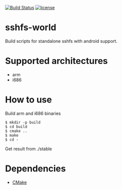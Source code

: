 [![Build Status](https://travis-ci.org/bobrofon/sshfs-world.svg?branch=master)](https://travis-ci.org/bobrofon/sshfs-world) [![license](https://img.shields.io/github/license/mashape/apistatus.svg?maxAge=2592000)](https://github.com/bobrofon/sshfs-world/blob/master/LICENSE)
# sshfs-world
Build scripts for standalone sshfs with android support.
# Supported architectures
* arm
* i686

# How to use
Build arm and i686 binaries
```
$ mkdir -p build
$ cd build
$ cmake ..
$ make
$ cd -
```
Get result from ./stable
# Dependencies
* [CMake](https://cmake.org/)
